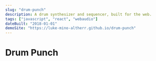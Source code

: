 ```yaml
---
slug: "drum-punch"
description: A drum synthesizer and sequencer, built for the web.
tags: ["javascript", "react", "webaudio"]
dateBuilt: "2018-01-01"
demoSite: "https://luke-mino-altherr.github.io/drum-punch"
---
```

# Drum Punch
